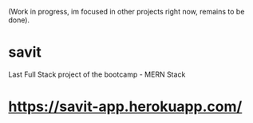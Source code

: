 (Work in progress, im focused in other projects right now, remains to be done).

# savit
Last Full Stack project of the bootcamp - MERN Stack

# https://savit-app.herokuapp.com/
